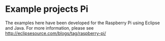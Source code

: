 Example projects Pi
=====================

The examples here have been developed for the Raspberry Pi using Eclipse and Java. For more information, please see http://eclipsesource.com/blogs/tag/raspberry-pi/




